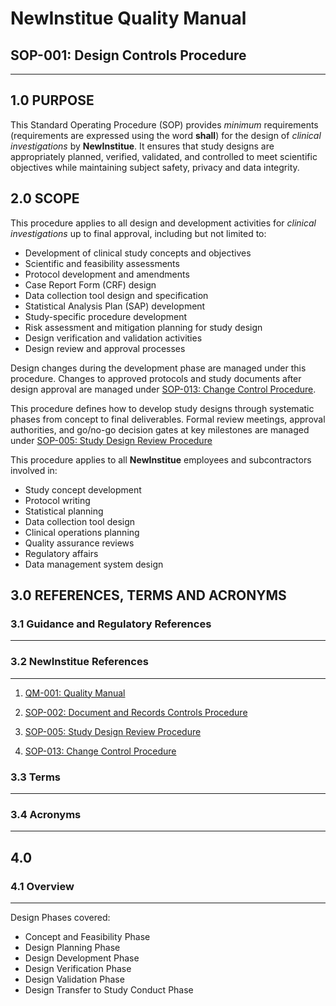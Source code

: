# __NewInstitue__ Quality Manual
## SOP-001: Design Controls Procedure
-----------------------------------------------------------------------

## 1.0 PURPOSE

This Standard Operating Procedure (SOP) provides *minimum*
requirements (requirements are expressed using the word **shall**)
for the design of *clinical investigations* by
__NewInstitue__.  It ensures that study designs are appropriately planned,
verified, validated, and controlled to meet scientific objectives while
maintaining subject safety, privacy and data integrity.

## 2.0 SCOPE

This procedure applies to all design and development activities for *clinical
investigations* up to final approval, including but not limited to:

- Development of clinical study concepts and objectives
- Scientific and feasibility assessments
- Protocol development and amendments
- Case Report Form (CRF) design
- Data collection tool design and specification
- Statistical Analysis Plan (SAP) development
- Study-specific procedure development
- Risk assessment and mitigation planning for study design
- Design verification and validation activities
- Design review and approval processes

Design changes during the development phase are managed under this procedure.
Changes to approved protocols and study documents after design approval are
managed under [SOP-013: Change Control Procedure](todo).

This procedure defines how to develop study designs through systematic phases 
from concept to final deliverables. Formal review meetings, approval authorities, 
and go/no-go decision gates at key milestones are managed under 
[SOP-005: Study Design Review Procedure](todo)

This procedure applies to all __NewInstitue__ employees and subcontractors
involved in:

- Study concept development
- Protocol writing
- Statistical planning
- Data collection tool design
- Clinical operations planning
- Quality assurance reviews
- Regulatory affairs
- Data management system design

## 3.0 REFERENCES, TERMS AND ACRONYMS

### 3.1 Guidance and Regulatory References
-----------------------------------------------------------------------

### 3.2 __NewInstitue__ References 
-----------------------------------------------------------------------

1.  [QM-001: Quality Manual](QM-001--QualityManual.md)

2.  [SOP-002: Document and Records Controls Procedure](todo)

3.  [SOP-005: Study Design Review Procedure](SOP-005--Study_Design_Review_Procedure.md)

4.  [SOP-013: Change Control Procedure](todo)

### 3.3 Terms
-----------------------------------------------------------------------

### 3.4 Acronyms
-----------------------------------------------------------------------

## 4.0

### 4.1 Overview
-----------------------------------------------------------------------

Design Phases covered:

- Concept and Feasibility Phase
- Design Planning Phase
- Design Development Phase
- Design Verification Phase
- Design Validation Phase
- Design Transfer to Study Conduct Phase

